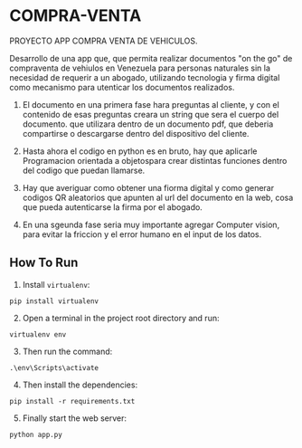 # COMPRA-VENTA

PROYECTO APP COMPRA VENTA DE VEHICULOS. 

Desarrollo de una app que, que permita realizar documentos "on the go"  de compraventa de vehiulos en Venezuela para personas naturales sin la necesidad de requerir a un abogado, utilizando tecnologia y firma digital como mecanismo para utenticar los documentos realizados.

1. El documento en una primera fase hara preguntas al cliente, y con el contenido de esas preguntas creara un string que sera el cuerpo del documento. que utilizara dentro de un documento pdf, que deberia compartirse o descargarse dentro del dispositivo del cliente.

2. Hasta ahora el codigo en python es en bruto, hay que aplicarle Programacion orientada a objetospara crear distintas funciones dentro del codigo que puedan llamarse.

3. Hay que averiguar como obtener una fiorma digital y como generar codigos QR aleatorios que apunten al url del documento en la web, cosa que pueda autenticarse la firma por el abogado.

4. En una sgeunda fase seria muy importante agregar Computer vision, para evitar la friccion y el error humano en el input de los datos.


## How To Run
1. Install `virtualenv`:
```
pip install virtualenv
```

2. Open a terminal in the project root directory and run:
```
virtualenv env
```

3. Then run the command:
```
.\env\Scripts\activate
```

4. Then install the dependencies:
```
pip install -r requirements.txt
```

5. Finally start the web server:
```
python app.py
```